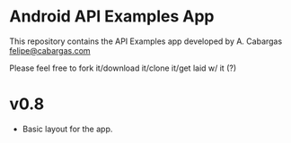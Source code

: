 Android API Examples App
=======================

This repository contains the API Examples app developed by A. Cabargas <felipe@cabargas.com>

Please feel free to fork it/download it/clone it/get laid w/ it (?)

v0.8
====

- Basic layout for the app.

